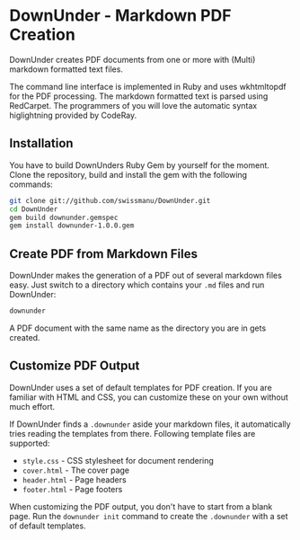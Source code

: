 # DownUnder - Markdown PDF Creation
DownUnder creates PDF documents from one or more with (Multi) markdown formatted
text files.

The command line interface is implemented in Ruby and uses wkhtmltopdf
for the PDF processing. The markdown formatted text is parsed using RedCarpet.
The programmers of you will love the automatic syntax higlightning provided by CodeRay.

## Installation
You have to build DownUnders Ruby Gem by yourself for the moment. Clone the
repository, build and install the gem with the following commands:

```bash
git clone git://github.com/swissmanu/DownUnder.git
cd DownUnder
gem build downunder.gemspec
gem install downunder-1.0.0.gem
```

## Create PDF from Markdown Files
DownUnder makes the generation of a PDF out of several markdown files easy. Just
switch to a directory which contains your `.md` files and run DownUnder:

```bash
downunder
```

A PDF document with the same name as the directory you are in gets created.

## Customize PDF Output
DownUnder uses a set of default templates for PDF creation. If you are familiar
with HTML and CSS, you can customize these on your own without much effort.

If DownUnder finds a `.downunder` aside your markdown files, it automatically 
tries reading the templates from there. Following template files are supported:

* `style.css` - CSS stylesheet for document rendering
* `cover.html` - The cover page
* `header.html` - Page headers
* `footer.html` - Page footers

When customizing the PDF output, you don't have to start from a blank page. Run
the `downunder init` command to create the `.downunder` with a set of default
templates.
